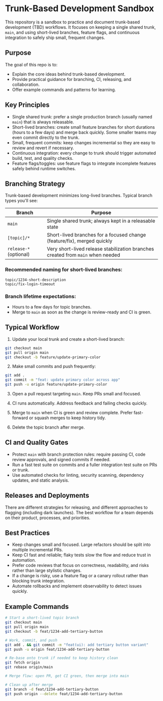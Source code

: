 # Trunk-Based Development Sandbox
This repository is a sandbox to practice and document trunk-based development (TBD) workflows. It focuses on keeping a single shared trunk, `main`, and using short-lived branches, feature flags, and continuous integration to safely ship small, frequent changes.

## Purpose

The goal of this repo is to:

- Explain the core ideas behind trunk-based development.
- Provide practical guidance for branching, CI, releasing, and collaboration.
- Offer example commands and patterns for learning.

## Key Principles

- Single shared trunk: prefer a single production branch (usually named `main`) that is always releasable.
- Short-lived branches: create small feature branches for short durations (hours to a few days) and merge back quickly. Some smaller teams may even commit directly to the trunk.
- Small, frequent commits: keep changes incremental so they are easy to review and revert if necessary.
- Continuous integration: every change to trunk should trigger automated build, test, and quality checks.
- Feature flags/toggles: use feature flags to integrate incomplete features safely behind runtime switches.

## Branching Strategy

Trunk-based development minimizes long-lived branches. Typical branch types you'll see:

| Branch     | Purpose |
|------------|---------|
| `main`     | Single shared trunk; always kept in a releasable state |
| `[topic]/*`  | Short-lived branches for a focused change (feature/fix), merged quickly |
| `release-*` (optional) | Very short-lived release stabilization branches created from `main` when needed |

### Recommended naming for short-lived branches:

```text
topic/1234-short-description
topic/fix-login-timeout
```

### Branch lifetime expectations:

- Hours to a few days for topic branches.
- Merge to `main` as soon as the change is review-ready and CI is green.

## Typical Workflow

1. Update your local trunk and create a short-lived branch:

```bash
git checkout main
git pull origin main
git checkout -b feature/update-primary-color
```

2. Make small commits and push frequently:

```bash
git add .
git commit -m "feat: update primary color across app"
git push -u origin feature/update-primary-color
```

3. Open a pull request targeting `main`. Keep PRs small and focused.

4. CI runs automatically. Address feedback and failing checks quickly.

5. Merge to `main` when CI is green and review complete. Prefer fast-forward or squash merges to keep history tidy.

6. Delete the topic branch after merge.

## CI and Quality Gates

- Protect `main` with branch protection rules: require passing CI, code review approvals, and signed commits if needed.
- Run a fast test suite on commits and a fuller integration test suite on PRs or trunk.
- Use automated checks for linting, security scanning, dependency updates, and static analysis.

## Releases and Deployments
There are different strategies for releasing, and different approaches to flagging (including dark launches). The best workflow for a team depends on their product, processes, and priorities.

## Best Practices

- Keep changes small and focused. Large refactors should be split into multiple incremental PRs.
- Keep CI fast and reliable; flaky tests slow the flow and reduce trust in automation.
- Prefer code reviews that focus on correctness, readability, and risks rather than large stylistic changes.
- If a change is risky, use a feature flag or a canary rollout rather than blocking trunk integration.
- Automate rollbacks and implement observability to detect issues quickly.

## Example Commands

```bash
# Start a short-lived topic branch
git checkout main
git pull origin main
git checkout -b feat/1234-add-tertiary-button

# Work, commit, and push
git add . && git commit -m "feat(ui): add tertiary button variant"
git push -u origin feat/1234-add-tertiary-button

# Re-base onto trunk if needed to keep history clean
git fetch origin
git rebase origin/main

# Merge flow: open PR, get CI green, then merge into main

# Clean up after merge
git branch -d feat/1234-add-tertiary-button
git push origin --delete feat/1234-add-tertiary-button
```
